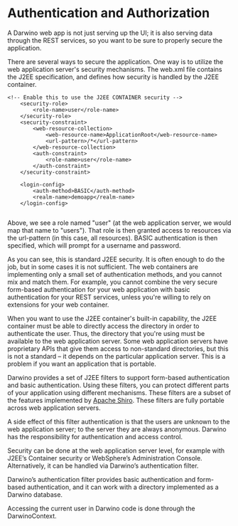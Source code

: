 # Authentication and Authorization
A Darwino web app is not just serving up the UI; it is also serving data through the REST services, so you want to be sure to properly secure the application.

There are several ways to secure the application. One way is to utilize the web application server's security mechanisms. The web.xml file contains the J2EE specification, and defines how security is handled by the J2EE container.

```
<!-- Enable this to use the J2EE CONTAINER security -->
	<security-role>
		<role-name>user</role-name>
	</security-role>
	<security-constraint>
		<web-resource-collection>
			<web-resource-name>ApplicationRoot</web-resource-name>
			<url-pattern>/*</url-pattern>
		</web-resource-collection>
		<auth-constraint>
			<role-name>user</role-name>
		</auth-constraint>
	</security-constraint>

	<login-config>
		<auth-method>BASIC</auth-method>
		<realm-name>demoapp</realm-name>
	</login-config>
  	  	
```
Above, we see a role named "user" (at the web application server, we would map that name to "users"). That role is then granted access to resources via the url-pattern (in this case, all resources). BASIC authentication is then specified, which will prompt for a username and password. 

As you can see, this is standard J2EE security. It is often enough to do the job, but in some cases it is not sufficient. The web containers are implementing only a small set of authentication methods, and you cannot mix and match them. For example, you cannot combine the very secure form-based authentication for your web application with basic authentication for your REST services, unless you're willing to rely on extensions for your web container.

When you want to use the J2EE container's built-in capability, the J2EE container must be able to directly access the directory in order to authenticate the user. Thus, the directory that you're using must be available to the web application server. Some web application servers have proprietary APIs that give them access to non-standard directories, but this is not a standard – it depends on the particular application server. This is a problem if you want an application that is portable.

Darwino provides a set of J2EE filters to support form-based authentication and basic authentication. Using these filters, you can protect different parts of your application using different mechanisms. These filters are a subset of the features implemented by [Apache Shiro](http://shiro.apache.org/). These filters are fully portable across web application servers.

A side effect of this filter authentication is that the users are unknown to the web application server; to the server they are always anonymous. Darwino has the responsibility for authentication and access control.

Security can be done at the web application server level, for example with J2EE’s Container security or WebSphere’s Administration Console. Alternatively, it can be handled via Darwino’s authentication filter.

Darwino’s authentication filter provides basic authentication and form-based authentication, and it can work with a directory implemented as a Darwino database.

Accessing the current user in Darwino code is done through the DarwinoContext.
